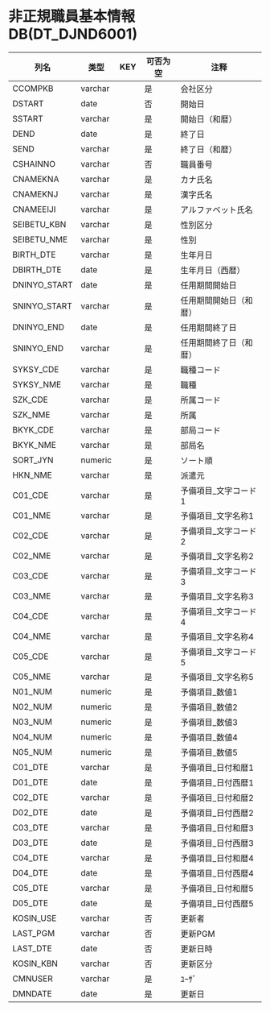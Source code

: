 # 非正規職員基本情報DB(DT_DJND6001)
| 列名   | 类型   | KEY  | 可否为空 | 注释   |
| ---- | ---- | ---- | ---- | ---- |
|CCOMPKB|varchar||是|会社区分|
|DSTART|date||否|開始日|
|SSTART|varchar||是|開始日（和暦）|
|DEND|date||是|終了日|
|SEND|varchar||是|終了日（和暦）|
|CSHAINNO|varchar||否|職員番号|
|CNAMEKNA|varchar||是|カナ氏名|
|CNAMEKNJ|varchar||是|漢字氏名|
|CNAMEEIJI|varchar||是|アルファベット氏名|
|SEIBETU_KBN|varchar||是|性別区分|
|SEIBETU_NME|varchar||是|性別|
|BIRTH_DTE|varchar||是|生年月日|
|DBIRTH_DTE|date||是|生年月日（西暦）|
|DNINYO_START|date||是|任用期間開始日|
|SNINYO_START|varchar||是|任用期間開始日（和暦）|
|DNINYO_END|date||是|任用期間終了日|
|SNINYO_END|varchar||是|任用期間終了日（和暦）|
|SYKSY_CDE|varchar||是|職種コード|
|SYKSY_NME|varchar||是|職種|
|SZK_CDE|varchar||是|所属コード|
|SZK_NME|varchar||是|所属|
|BKYK_CDE|varchar||是|部局コード|
|BKYK_NME|varchar||是|部局名|
|SORT_JYN|numeric||是|ソート順|
|HKN_NME|varchar||是|派遣元|
|C01_CDE|varchar||是|予備項目_文字コード1|
|C01_NME|varchar||是|予備項目_文字名称1|
|C02_CDE|varchar||是|予備項目_文字コード2|
|C02_NME|varchar||是|予備項目_文字名称2|
|C03_CDE|varchar||是|予備項目_文字コード3|
|C03_NME|varchar||是|予備項目_文字名称3|
|C04_CDE|varchar||是|予備項目_文字コード4|
|C04_NME|varchar||是|予備項目_文字名称4|
|C05_CDE|varchar||是|予備項目_文字コード5|
|C05_NME|varchar||是|予備項目_文字名称5|
|N01_NUM|numeric||是|予備項目_数値1|
|N02_NUM|numeric||是|予備項目_数値2|
|N03_NUM|numeric||是|予備項目_数値3|
|N04_NUM|numeric||是|予備項目_数値4|
|N05_NUM|numeric||是|予備項目_数値5|
|C01_DTE|varchar||是|予備項目_日付和暦1|
|D01_DTE|date||是|予備項目_日付西暦1|
|C02_DTE|varchar||是|予備項目_日付和暦2|
|D02_DTE|date||是|予備項目_日付西暦2|
|C03_DTE|varchar||是|予備項目_日付和暦3|
|D03_DTE|date||是|予備項目_日付西暦3|
|C04_DTE|varchar||是|予備項目_日付和暦4|
|D04_DTE|date||是|予備項目_日付西暦4|
|C05_DTE|varchar||是|予備項目_日付和暦5|
|D05_DTE|date||是|予備項目_日付西暦5|
|KOSIN_USE|varchar||否|更新者|
|LAST_PGM|varchar||否|更新PGM|
|LAST_DTE|date||否|更新日時|
|KOSIN_KBN|varchar||否|更新区分|
|CMNUSER|varchar||是|ﾕｰｻﾞ|
|DMNDATE|date||是|更新日|
